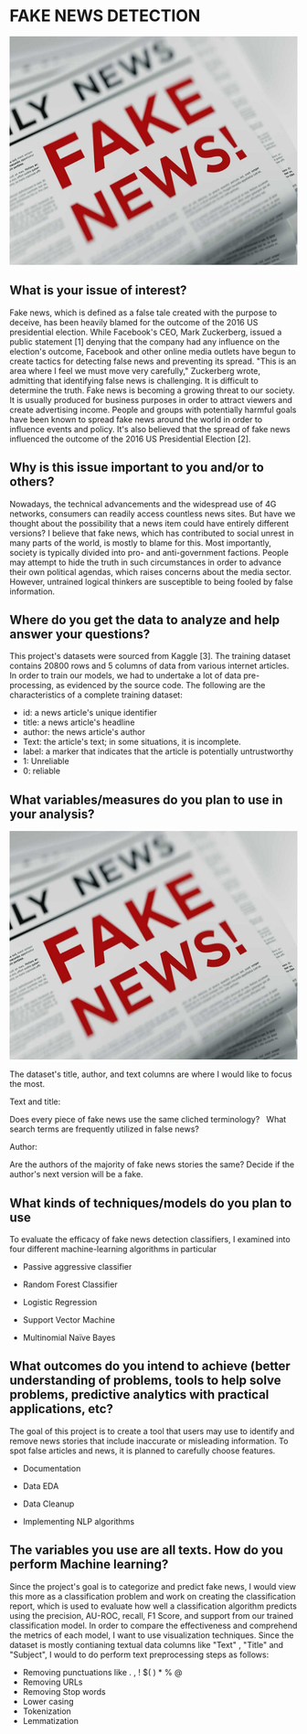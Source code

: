 # FAKE NEWS DETECTION

<img src="fakenews.jpeg" width="700" height="400">







## What is your issue of interest?

Fake news, which is defined as a false tale created with the purpose to deceive, has been heavily blamed for the outcome of the 2016 US presidential election. While Facebook's CEO, Mark Zuckerberg, issued a public statement [1] denying that the company had any influence on the election's outcome, Facebook and other online media outlets have begun to create tactics for detecting false news and preventing its spread. "This is an area where I feel we must move very carefully," Zuckerberg wrote, admitting that identifying false news is challenging. It is difficult to determine the truth. Fake news is becoming a growing threat to our society. It is usually produced for business purposes in order to attract viewers and create advertising income. People and groups with potentially harmful goals have been known to spread fake news around the world in order to influence events and policy. It's also believed that the spread of fake news influenced the outcome of the 2016 US Presidential Election [2].

## Why is this issue important to you and/or to others?

Nowadays, the technical advancements and the widespread use of 4G networks, consumers can readily access countless news sites. But have we thought about the possibility that a news item could have entirely different versions? I believe that fake news, which has contributed to social unrest in many parts of the world, is mostly to blame for this.
Most importantly, society is typically divided into pro- and anti-government factions. People may attempt to hide the truth in such circumstances in order to advance their own political agendas, which raises concerns about the media sector. However, untrained logical thinkers are susceptible to being fooled by false information.

## Where do you get the data to analyze and help answer your questions?

This project's datasets were sourced from Kaggle [3]. The training dataset contains 20800 rows and 5 columns of data from various internet articles. In order to train our models, we had to undertake a lot of data pre-processing, as evidenced by the source code.
The following are the characteristics of a complete training dataset:
- id: a news article's unique identifier
- title: a news article's headline
- author: the news article's author
- Text: the article's text; in some situations, it is incomplete.
- label: a marker that indicates that the article is potentially untrustworthy                                        
- 1: Unreliable 
- 0: reliable

## What variables/measures do you plan to use in your analysis?

<img src="fakenews.jpeg" width="700" height="400">




The dataset's title, author, and text columns are where I would like to focus the most.

Text and title:

Does every piece of fake news use the same cliched terminology?   What search terms are frequently utilized in false news?

Author:

Are the authors of the majority of fake news stories the same? Decide if the author's next version will be a fake.

## What kinds of techniques/models do you plan to use
To evaluate the efficacy of fake news detection classifiers, I examined into four different machine-learning algorithms in particular
- Passive aggressive classifier

- Random Forest Classifier

- Logistic Regression

- Support Vector Machine

- Multinomial Naïve Bayes

## What outcomes do you intend to achieve (better understanding of problems, tools to help solve problems, predictive analytics with practical applications, etc?

The goal of this project is to create a tool that users may use to identify and remove news stories that include inaccurate or misleading information. To spot false articles and news, it is planned to carefully choose features.
- Documentation

- Data EDA

- Data Cleanup

- Implementing NLP algorithms

## The variables you use are all texts. How do you perform Machine learning?
Since the project's goal is to categorize and predict fake news, I would view this more as a classification problem and work on creating the classification report, which is used to evaluate how well a classification algorithm predicts using the precision, AU-ROC, recall, F1 Score, and support from our trained classification model. In order to compare the effectiveness and comprehend the metrics of each model, I want to use visualization techniques.
Since the dataset is mostly contianing textual data columns like "Text" , "Title" and "Subject", I would to do perform text preprocessing steps as follows:
- Removing punctuations like . , ! $( ) * % @
- Removing URLs
- Removing Stop words
- Lower casing
- Tokenization
- Lemmatization
